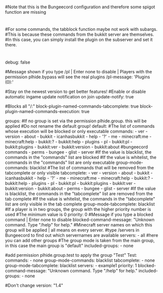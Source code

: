 #
#Note that this is the Bungeecord configuration and therefore some spigot function are missing
#
#For some commands, the tabblock function maybe not work with subargs.
#This is because these commands from the bukkit server are themselves.
#In this case, you can simply install the plugin on the subserver and set it there.
#
debug: false

#Message shown if you type /pl | Enter none to disable | Players with the permission plhide.bypass will see the real plugins
/pl-message: 'Plugins (0):'

#Stay on the newest version to get better features!
#Enable or disable automatic ingame update notification on join
update-notify: true

#Blocks all "/<pluginname>:<command>"
block-plugin-named-commands-tabcomplete: true
block-plugin-named-commands-execution: true


groups:
  #If no group is set via the permission plhide.group.<group> this will be applied
  #Do not rename the default group!
  default:
    #The list of commands whose execution will be blocked or only executable
    commands:
      - ver
      - version
      - about
      - bukkit
      - icanhasbukkit
      - help
      - '?'
      - me
      - minecraft:me
      - minecraft:help
      - bukkit:?
      - bukkit:help
      - plugins
      - pl
      - bukkit:pl
      - bukkit:plugins
      - bukkit:ver
      - bukkit:version
      - bukkit:about
      #bungeecord commands
      - perms
      - bungee
      - glist
      - server
    #If the value is  blacklist, the commands in the "commands" list are blocked
    #If the value is  whitelist, the commands in the "commands" list are only executable
    group-mode-commands: blacklist
    #The list of commands that will be removed from the tabcomplete or only visible
    tabcomplete:
      - ver
      - version
      - about
      - bukkit
      - icanhasbukkit
      - help
      - '?'
      - me
      - minecraft:me
      - minecraft:help
      - bukkit:?
      - bukkit:help
      - plugins
      - pl
      - bukkit:pl
      - bukkit:plugins
      - bukkit:ver
      - bukkit:version
      - bukkit:about
      - perms
      - bungee
      - glist
      - server
    #If the value is blacklist, the commands in the "tabcomplete" list are removed from the tab complete
    #If the value is whitelist, the commands in the "tabcomplete" list are only visible in the tab complete
    group-mode-tabcomplete: blacklist
    #If a player is in two groups, the group with the higher priority number is used
    #The minimum value is 0
    priority: 0
    #Message if you type a blocked command | Enter none to disable
    blocked-command-message: "Unknown command. Type \"/help\" for help."
    #Minecraft server names on which this group will be applied | all means on every server.
    #type /servers in Bungeecord to find out which servernames are available
    servers:
      - all
    #here you can add other groups
    #The group mode is taken from the main group, in this case the main group is "default"
    included-groups:
      - none

  #add permission plhide.group.test to apply the group "Test"
  Test:
    commands:
      - none
    group-mode-commands: blacklist
    tabcomplete:
      - none
    group-mode-tabcomplete: blacklist
    servers:
      - example1
    priority: 1
    blocked-command-message: "Unknown command. Type \"/help\" for help."
    included-groups:
      - none


#Don't change
version: "1.4"
